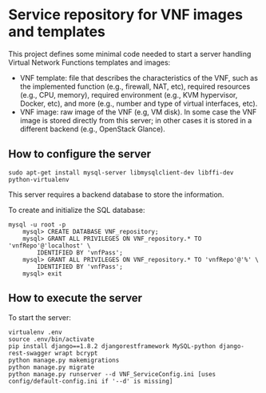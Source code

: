 # Service repository for VNF images and templates

This project defines some minimal code needed to start a server handling Virtual Network Functions templates and images:
* VNF template: file that describes the characteristics of the VNF, such as the implemented function (e.g., firewall, NAT, etc), required resources (e.g.,  CPU, memory), required environment (e.g., KVM hypervisor, Docker, etc), and more (e.g., number and type of virtual interfaces, etc).
* VNF image: raw image of the VNF (e.g, VM disk). In some case the VNF image is stored directly from this server; in other cases it is stored in a different backend (e.g., OpenStack Glance).

## How to configure the server

	sudo apt-get install mysql-server libmysqlclient-dev libffi-dev python-virtualenv
	
This server requires a backend database to store the information.

To create and initialize the SQL database:

	mysql -u root -p
        mysql> CREATE DATABASE VNF_repository;
        mysql> GRANT ALL PRIVILEGES ON VNF_repository.* TO 'vnfRepo'@'localhost' \
            IDENTIFIED BY 'vnfPass';
        mysql> GRANT ALL PRIVILEGES ON VNF_repository.* TO 'vnfRepo'@'%' \
            IDENTIFIED BY 'vnfPass';
        mysql> exit

## How to execute the server

To start the server:

	virtualenv .env
	source .env/bin/activate
	pip install django==1.8.2 djangorestframework MySQL-python django-rest-swagger wrapt bcrypt
	python manage.py makemigrations
	python manage.py migrate
	python manage.py runserver --d VNF_ServiceConfig.ini [uses config/default-config.ini if '--d' is missing]
